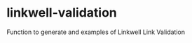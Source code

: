 linkwell-validation
===================

Function to generate and examples of Linkwell Link Validation